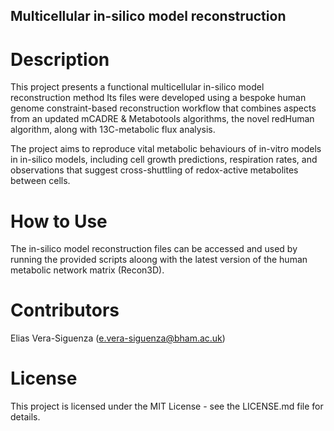 ## Multicellular in-silico model reconstruction

# Description
This project presents a functional multicellular in-silico model reconstruction method Its files were developed using a bespoke human genome constraint-based reconstruction workflow that combines aspects from an updated mCADRE & Metabotools algorithms, the novel redHuman algorithm, along with 13C-metabolic flux analysis. 

The project aims to reproduce vital metabolic behaviours of in-vitro models in in-silico models, including cell growth predictions, respiration rates, and observations that suggest cross-shuttling of redox-active metabolites between cells.

# How to Use
The in-silico model reconstruction files can be accessed and used by running the provided scripts aloong with the latest version of the human metabolic network matrix (Recon3D).

# Contributors
Elias Vera-Siguenza (e.vera-siguenza@bham.ac.uk)

# License
This project is licensed under the MIT License - see the LICENSE.md file for details.
